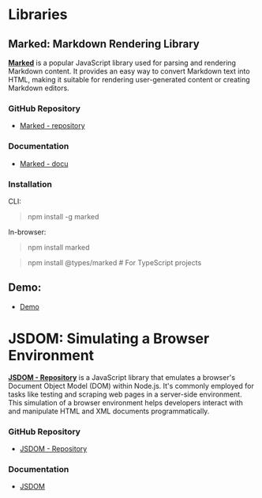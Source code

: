# Libraries

## Marked: Markdown Rendering Library

**[Marked](https://github.com/markedjs/marked)** is a popular JavaScript library used for parsing and rendering Markdown content. It provides an easy way to convert Markdown text into HTML, making it suitable for rendering user-generated content or creating Markdown editors.

### GitHub Repository

- [Marked - repository](https://github.com/markedjs/marked)

### Documentation

- [Marked - docu](https://marked.js.org/)

### Installation

CLI:

> npm install -g marked

In-browser:

> npm install marked

> npm install @types/marked # For TypeScript projects

## Demo:

- [Demo](https://marked.js.org/demo)

# JSDOM: Simulating a Browser Environment

**[JSDOM - Repository](https://github.com/jsdom/jsdom)** is a JavaScript library that emulates a browser's Document Object Model (DOM) within Node.js. It's commonly employed for tasks like testing and scraping web pages in a server-side environment. This simulation of a browser environment helps developers interact with and manipulate HTML and XML documents programmatically.

### GitHub Repository

- [JSDOM - Repository](https://github.com/jsdom/jsdom)

### Documentation

- [JSDOM](https://www.js-dom.com/docu)
